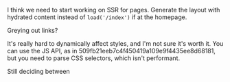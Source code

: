 I think we need to start working on SSR for pages. Generate the layout with hydrated content instead of `load('/index')` if at the homepage.

Greying out links?

It's really hard to dynamically affect styles, and I'm not sure it's worth it. You can use the JS API, as in 509fb21eeb7c4f450419a109e9f4435ee8d68181, but you need to parse CSS selectors, which isn't performant.

Still deciding between <template> and DOMParser, or documents and fragments. I like the automatic sorting into <head> and <body> with documents, but it feels wrong.